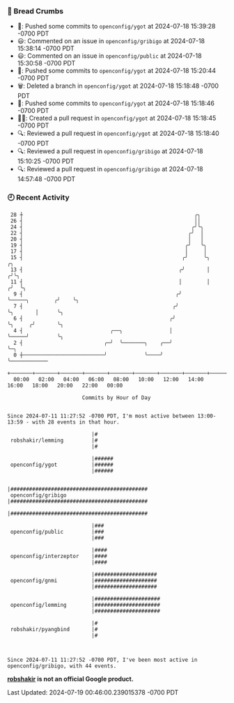 ### 🍞 Bread Crumbs

 * 🚢: Pushed some commits to `openconfig/ygot` at 2024-07-18 15:39:28 -0700 PDT
 * 😃: Commented on an issue in `openconfig/gribigo` at 2024-07-18 15:38:14 -0700 PDT
 * 😃: Commented on an issue in `openconfig/public` at 2024-07-18 15:30:58 -0700 PDT
 * 🚢: Pushed some commits to `openconfig/ygot` at 2024-07-18 15:20:44 -0700 PDT
 * 🗑: Deleted a branch in `openconfig/ygot` at 2024-07-18 15:18:48 -0700 PDT
 * 🚢: Pushed some commits to `openconfig/ygot` at 2024-07-18 15:18:46 -0700 PDT
 * ✍🏼: Created a pull request in `openconfig/ygot` at 2024-07-18 15:18:45 -0700 PDT
 * 🔍: Reviewed a pull request in  `openconfig/ygot` at 2024-07-18 15:18:40 -0700 PDT
 * 🔍: Reviewed a pull request in  `openconfig/gribigo` at 2024-07-18 15:10:25 -0700 PDT
 * 🔍: Reviewed a pull request in  `openconfig/gribigo` at 2024-07-18 14:57:48 -0700 PDT

### 🕘 Recent Activity
```
 28 ┼                                                       ╭╮
 26 ┤                                                       ││
 24 ┤                                                      ╭╯╰╮
 22 ┤                                                     ╭╯  │
 20 ┤                                                     │   │
 19 ┤                                                    ╭╯   ╰╮
 17 ┤                                                    │     │
 15 ┤                                                   ╭╯     ╰╮                 ╭╮
 13 ┤                                                  ╭╯       │                ╭╯╰╮
 11 ┤                                                  │        │               ╭╯  ╰╮
  9 ┤                                                 ╭╯        ╰─────╮        ╭╯    ╰╮
  7 ┤                                                ╭╯               ╰╮       │      ╰╮
  6 ┤                                               ╭╯                 ╰╮     ╭╯       ╰╮
  4 ┤                            ╭──╮               │                   ╰─────╯         ╰╮
  2 ┤                          ╭─╯  ╰───────╮    ╭──╯                                    ╰─╮
  0 ┼──────────────────────────╯            ╰────╯                                         ╰────────────
    +───────+───────+───────+───────+───────+───────+───────+───────+───────+───────+───────+───────+────
  00:00   02:00   04:00   06:00   08:00   10:00   12:00   14:00   16:00   18:00   20:00   22:00   00:00   

						Commits by Hour of Day


Since 2024-07-11 11:27:52 -0700 PDT, I'm most active between 13:00-13:59 - with 28 events in that hour.

```



```
                           |#
 robshakir/lemming         |#
                           |#

                           |######
 openconfig/ygot           |######
                           |######

                           |############################################
 openconfig/gribigo        |############################################
                           |############################################

                           |###
 openconfig/public         |###
                           |###

                           |####
 openconfig/interzeptor    |####
                           |####

                           |####################
 openconfig/gnmi           |####################
                           |####################

                           |#####################
 openconfig/lemming        |#####################
                           |#####################

                           |#
 robshakir/pyangbind       |#
                           |#



Since 2024-07-11 11:27:52 -0700 PDT, I've been most active in openconfig/gribigo, with 44 events.

```
**[robshakir](mailto:robjs@google.com) is not an official Google product.**  


Last Updated: 2024-07-19 00:46:00.239015378 -0700 PDT
